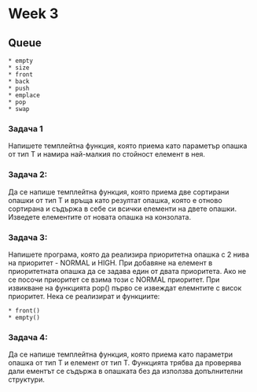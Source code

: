 # Week 3

## Queue

```
* empty
* size
* front 
* back
* push
* emplace
* pop
* swap
```

### Задача 1
Напишете темплейтна функция, която приема като параметър опашка от тип Т и намира най-малкия по стойност елемент в нея.

### Задача 2:
Да се напише темплейтна функция, която приема две сортирани опашки от тип Т и връща като резултат опашка, която е отново сортирана и
съдържа в себе си всички елементи на двете опашки. Изведете елементите от новата опашка на конзолата.

### Задача 3:
Напишете програма, която да реализира приоритетна опашка с 2 нива на приоритет - NORMAL и HIGH. При добавяне на елемент в приоритетната опашка да се задава един от двата приоритета. Ако не се посочи приоритет се взима този с NORMAL приоритет. При извикване на функцията pop() първо се извеждат елемнтите с висок приоритет. Нека се реализират и функциите:
```
* front()
* empty()
```

### Задача 4:
Да се напише темплейтна функция, която приема като параметри опашка от тип Т и елемент от тип Т. Функцията трябва да проверява дали ементът се съдържа в опашката без да използва допълнителни структури.
